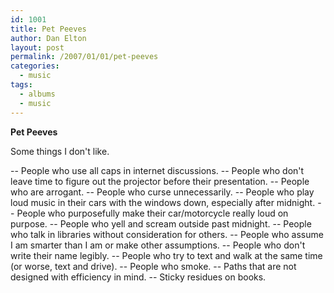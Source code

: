 ```yaml
---
id: 1001
title: Pet Peeves
author: Dan Elton
layout: post
permalink: /2007/01/01/pet-peeves
categories:
  - music
tags:
  - albums
  - music
---
```


**Pet Peeves**

Some things I don't like.

-- People who use all caps in internet discussions.
-- People who don't leave time to figure out the projector before their presentation.
-- People who are arrogant.
-- People who curse unnecessarily.
-- People who play loud music in their cars with the windows down, especially after midnight.
-- People who purposefully make their car/motorcycle really loud on purpose.
-- People who yell and scream outside past midnight.
-- People who talk in libraries without consideration for others.
-- People who assume I am smarter than I am or make other assumptions.
-- People who don't write their name legibly.
-- People who try to text and walk at the same time (or worse, text and drive).
-- People who smoke.
-- Paths that are not designed with efficiency in mind.
-- Sticky residues on books.
